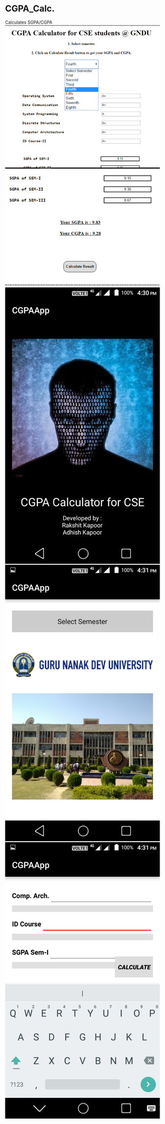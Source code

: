 # CGPA_Calc.
Calculates SGPA/CGPA
<br>
<img src="https://github.com/adhish-kapoor/CGPA_Calc./blob/master/cgpa1.PNG"></img>
<br>
<img src="https://github.com/adhish-kapoor/CGPA_Calc./blob/master/cgpa2.PNG"></img><br>
<img src="https://github.com/adhish-kapoor/CGPA_Calc./blob/master/Screenshot_20161222-163058.png">
<img src="https://github.com/adhish-kapoor/CGPA_Calc./blob/master/Screenshot_20161222-163103.png">
<img src="https://github.com/adhish-kapoor/CGPA_Calc./blob/master/Screenshot_20161222-163124.png">
